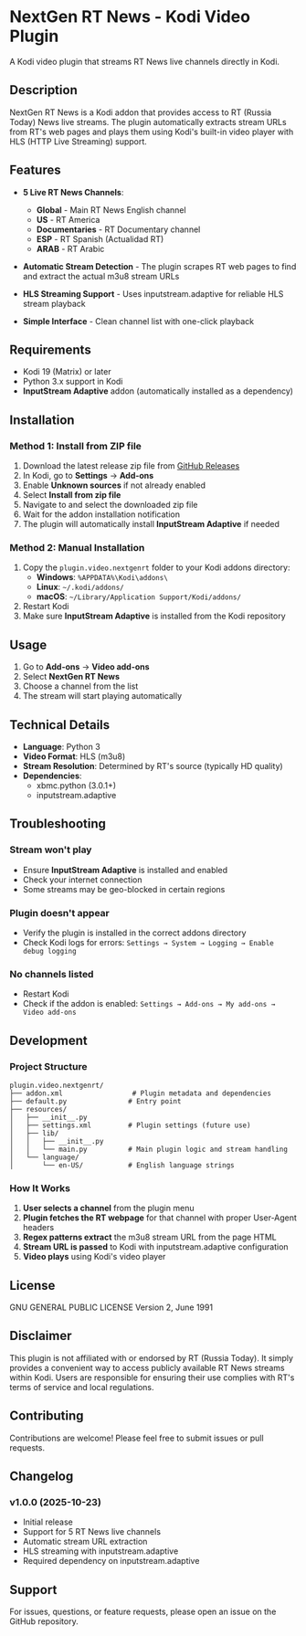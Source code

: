 # NextGen RT News - Kodi Video Plugin

A Kodi video plugin that streams RT News live channels directly in Kodi.

## Description

NextGen RT News is a Kodi addon that provides access to RT (Russia Today) News live streams. The plugin automatically extracts stream URLs from RT's web pages and plays them using Kodi's built-in video player with HLS (HTTP Live Streaming) support.

## Features

- **5 Live RT News Channels**:
  - **Global** - Main RT News English channel
  - **US** - RT America
  - **Documentaries** - RT Documentary channel
  - **ESP** - RT Spanish (Actualidad RT)
  - **ARAB** - RT Arabic

- **Automatic Stream Detection** - The plugin scrapes RT web pages to find and extract the actual m3u8 stream URLs
- **HLS Streaming Support** - Uses inputstream.adaptive for reliable HLS stream playback
- **Simple Interface** - Clean channel list with one-click playback

## Requirements

- Kodi 19 (Matrix) or later
- Python 3.x support in Kodi
- **InputStream Adaptive** addon (automatically installed as a dependency)

## Installation

### Method 1: Install from ZIP file

1. Download the latest release zip file from [GitHub Releases](https://github.com/poslogica/plugin.video.nextgenrt/releases/latest)
2. In Kodi, go to **Settings** → **Add-ons**
3. Enable **Unknown sources** if not already enabled
4. Select **Install from zip file**
5. Navigate to and select the downloaded zip file
6. Wait for the addon installation notification
7. The plugin will automatically install **InputStream Adaptive** if needed

### Method 2: Manual Installation

1. Copy the `plugin.video.nextgenrt` folder to your Kodi addons directory:
   - **Windows**: `%APPDATA%\Kodi\addons\`
   - **Linux**: `~/.kodi/addons/`
   - **macOS**: `~/Library/Application Support/Kodi/addons/`
2. Restart Kodi
3. Make sure **InputStream Adaptive** is installed from the Kodi repository

## Usage

1. Go to **Add-ons** → **Video add-ons**
2. Select **NextGen RT News**
3. Choose a channel from the list
4. The stream will start playing automatically

## Technical Details

- **Language**: Python 3
- **Video Format**: HLS (m3u8)
- **Stream Resolution**: Determined by RT's source (typically HD quality)
- **Dependencies**:
  - xbmc.python (3.0.1+)
  - inputstream.adaptive

## Troubleshooting

### Stream won't play

- Ensure **InputStream Adaptive** is installed and enabled
- Check your internet connection
- Some streams may be geo-blocked in certain regions

### Plugin doesn't appear

- Verify the plugin is installed in the correct addons directory
- Check Kodi logs for errors: `Settings → System → Logging → Enable debug logging`

### No channels listed

- Restart Kodi
- Check if the addon is enabled: `Settings → Add-ons → My add-ons → Video add-ons`

## Development

### Project Structure

```text
plugin.video.nextgenrt/
├── addon.xml                 # Plugin metadata and dependencies
├── default.py               # Entry point
├── resources/
│   ├── __init__.py
│   ├── settings.xml         # Plugin settings (future use)
│   ├── lib/
│   │   ├── __init__.py
│   │   └── main.py          # Main plugin logic and stream handling
│   └── language/
│       └── en-US/           # English language strings
```

### How It Works

1. **User selects a channel** from the plugin menu
2. **Plugin fetches the RT webpage** for that channel with proper User-Agent headers
3. **Regex patterns extract** the m3u8 stream URL from the page HTML
4. **Stream URL is passed** to Kodi with inputstream.adaptive configuration
5. **Video plays** using Kodi's video player

## License

GNU GENERAL PUBLIC LICENSE Version 2, June 1991

## Disclaimer

This plugin is not affiliated with or endorsed by RT (Russia Today). It simply provides a convenient way to access publicly available RT News streams within Kodi. Users are responsible for ensuring their use complies with RT's terms of service and local regulations.

## Contributing

Contributions are welcome! Please feel free to submit issues or pull requests.

## Changelog

### v1.0.0 (2025-10-23)

- Initial release
- Support for 5 RT News live channels
- Automatic stream URL extraction
- HLS streaming with inputstream.adaptive
- Required dependency on inputstream.adaptive

## Support

For issues, questions, or feature requests, please open an issue on the GitHub repository.
